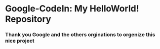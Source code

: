 # Google-CodeIn: My HelloWorld! Repository

### Thank you Google and the others orginations to orgenize this nice project
